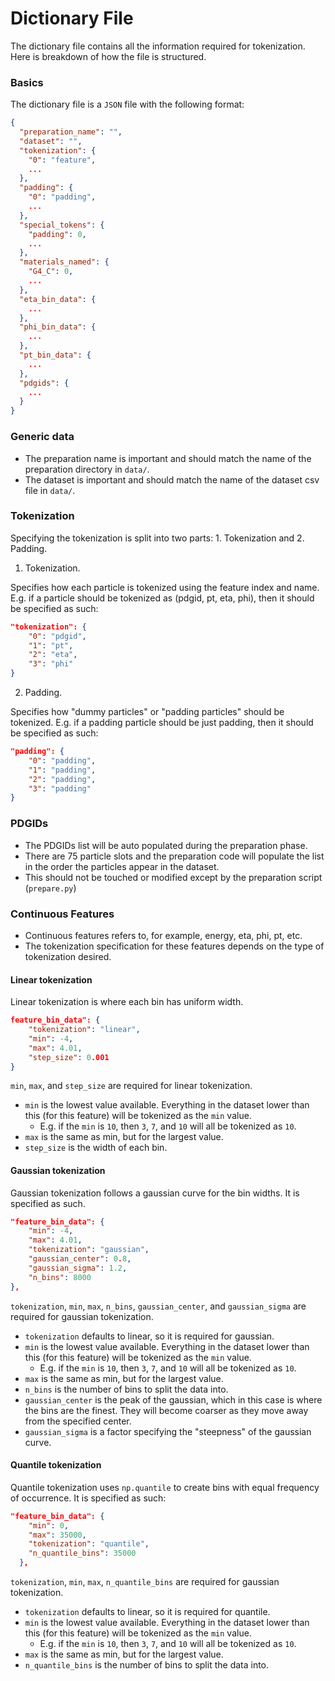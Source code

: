 # Dictionary File #

The dictionary file contains all the information required for tokenization.
Here is breakdown of how the file is structured.


### Basics ###

The dictionary file is a `JSON` file with the following format:

```JSON
{
  "preparation_name": "",
  "dataset": "",
  "tokenization": {
    "0": "feature",
    ...
  },
  "padding": {
    "0": "padding",
    ...
  },
  "special_tokens": {
    "padding": 0,
    ...
  },
  "materials_named": {
    "G4_C": 0,
    ...
  },
  "eta_bin_data": {
    ...
  },
  "phi_bin_data": {
    ...
  },
  "pt_bin_data": {
    ...
  },
  "pdgids": {
    ...
  }
}
```

### Generic data ###

- The preparation name is important and should match the name of the preparation directory in `data/`.
- The dataset is important and should match the name of the dataset csv file in `data/`.

### Tokenization ###

Specifying the tokenization is split into two parts: 1. Tokenization and 2. Padding.
1. Tokenization.

Specifies how each particle is tokenized using the feature index and name. E.g. if a particle should be tokenized as (pdgid, pt, eta, phi), then it should be specified as such:
```JSON
"tokenization": {
    "0": "pdgid",
    "1": "pt",
    "2": "eta",
    "3": "phi"
}
```

2. Padding.

Specifies how "dummy particles" or "padding particles" should be tokenized. E.g. if a padding particle should be just padding, then it should be specified as such:
```JSON
"padding": {
    "0": "padding",
    "1": "padding",
    "2": "padding",
    "3": "padding"
}
```

### PDGIDs ###

- The PDGIDs list will be auto populated during the preparation phase.
- There are 75 particle slots and the preparation code will populate the list in the order the particles appear in the dataset.
- This should not be touched or modified except by the preparation script (`prepare.py`)

### Continuous Features ###

- Continuous features refers to, for example, energy, eta, phi, pt, etc.
- The tokenization specification for these features depends on the type of tokenization desired.

#### Linear tokenization ####

Linear tokenization is where each bin has uniform width.
```JSON
feature_bin_data": {
    "tokenization": "linear",
    "min": -4,
    "max": 4.01,
    "step_size": 0.001
}
```

`min`, `max`, and `step_size` are required for linear tokenization.
- `min` is the lowest value available. Everything in the dataset lower than this (for this feature) will be tokenized as the `min` value.
  - E.g. if the `min` is `10`, then `3`, `7`, and `10` will all be tokenized as `10`.
- `max` is the same as min, but for the largest value.
- `step_size` is the width of each bin.

#### Gaussian tokenization ####

Gaussian tokenization follows a gaussian curve for the bin widths. It is specified as such.
```JSON
"feature_bin_data": {
    "min": -4,
    "max": 4.01,
    "tokenization": "gaussian",
    "gaussian_center": 0.8,
    "gaussian_sigma": 1.2,
    "n_bins": 8000
},
```

`tokenization`, `min`, `max`, `n_bins`, `gaussian_center`, and `gaussian_sigma` are required for gaussian tokenization.
- `tokenization` defaults to linear, so it is required for gaussian.
- `min` is the lowest value available. Everything in the dataset lower than this (for this feature) will be tokenized as the `min` value.
  - E.g. if the `min` is `10`, then `3`, `7`, and `10` will all be tokenized as `10`.
- `max` is the same as min, but for the largest value.
- `n_bins` is the number of bins to split the data into.
- `gaussian_center` is the peak of the gaussian, which in this case is where the bins are the finest. They will become coarser as they move away from the specified center.
- `gaussian_sigma` is a factor specifying the "steepness" of the gaussian curve.

#### Quantile tokenization ####

Quantile tokenization uses `np.quantile` to create bins with equal frequency of occurrence. It is specified as such:
```JSON
"feature_bin_data": {
    "min": 0,
    "max": 35000,
    "tokenization": "quantile",
    "n_quantile_bins": 35000
  },
```

`tokenization`, `min`, `max`, `n_quantile_bins` are required for gaussian tokenization.
- `tokenization` defaults to linear, so it is required for quantile.
- `min` is the lowest value available. Everything in the dataset lower than this (for this feature) will be tokenized as the `min` value.
  - E.g. if the `min` is `10`, then `3`, `7`, and `10` will all be tokenized as `10`.
- `max` is the same as min, but for the largest value.
- `n_quantile_bins` is the number of bins to split the data into.